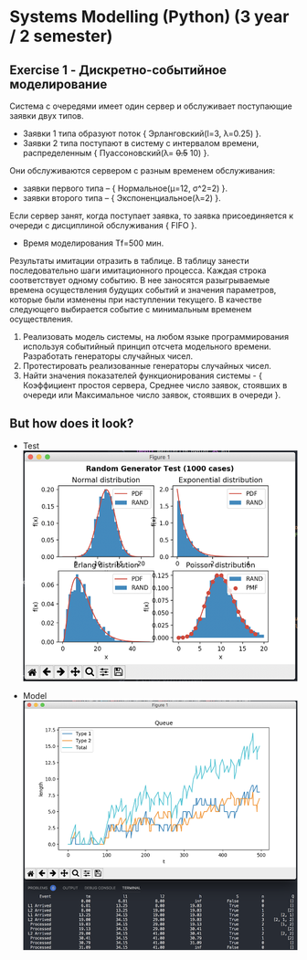 # Systems Modelling (Python) (3 year / 2 semester)

## Exercise 1 - Дискретно-событийное моделирование

Система с очередями имеет один сервер и обслуживает поступающие заявки двух типов.
* Заявки 1 типа образуют поток { Эрланговский(l=3, λ=0.25) }.
* Заявки 2 типа поступают в систему с интервалом времени, распределенным { Пуассоновский(λ= ~~0.5~~ 10) }.

Они обслуживаются сервером с разным временем обслуживания:
* заявки первого типа – { Нормальное(μ=12, σ^2=2) }.
* заявки второго типа – { Экспоненциальное(λ=2) }.

Если сервер занят, когда поступает заявка, то заявка присоединяется к очереди с дисциплиной обслуживания { FIFO }.
* Время моделирования Tf=500 мин.

Результаты имитации отразить в таблице. В таблицу занести последовательно шаги имитационного процесса. Каждая строка соответствует одному событию. В нее заносятся разыгрываемые времена осуществления будущих событий и значения параметров, которые были изменены при наступлении текущего. В качестве следующего выбирается событие с минимальным временем осуществления.

1. Реализовать модель системы, на любом языке программирования используя событийный принцип отсчета модельного времени. Разработать генераторы случайных чисел.
1. Протестировать реализованные генераторы случайных чисел.
1. Найти значения показателей функционирования системы - { Коэффициент простоя сервера, Среднее число заявок, стоявших в очереди или Максимальное число заявок, стоявших в очереди }.
  
## But how does it look?
* Test
![Oops. Image was here](https://github.com/dv1x3r/tti-computer-science/raw/master/III.%20Third%20Year/python-systems-modelling/screenshot.test.png)  
  
* Model
![Oops. Image was here](https://github.com/dv1x3r/tti-computer-science/raw/master/III.%20Third%20Year/python-systems-modelling/screenshot.model.png)
